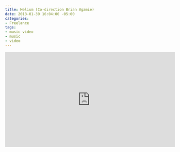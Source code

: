 ```yaml
---
title: Helium (Co-direction Brian Agamie)
date: 2013-01-30 16:04:00 -05:00
categories:
- Freelance
tags:
- music video
- music
- video
---
```


<div class="video-standard">
<iframe width="560" height="315" src="https://www.youtube.com/embed/zvxWiLzZdGU?rel=0&amp;controls=0&amp;showinfo=0" frameborder="0" allow="autoplay; encrypted-media" allowfullscreen></iframe>
</div>

